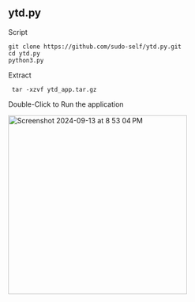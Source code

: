 ## ytd.py

Script

```
git clone https://github.com/sudo-self/ytd.py.git
cd ytd.py
python3.py
```

Extract

```
 tar -xzvf ytd_app.tar.gz
```

 Double-Click to Run the application
   
<img width="362" alt="Screenshot 2024-09-13 at 8 53 04 PM" src="https://github.com/user-attachments/assets/a0d50efb-9317-4ac0-8328-f1c99cedcdaf">

